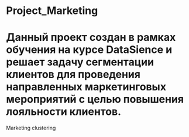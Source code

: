# Project_Marketing
# Данный проект создан в рамках обучения на курсе DataSience и решает задачу сегментации клиентов для проведения направленных маркетинговых мероприятий с целью повышения лояльности клиентов.
Marketing clustering

